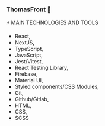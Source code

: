 ### ThomasFront 👋

⚡ MAIN TECHNOLOGIES AND TOOLS
- React,
- NextJS,
- TypeScript,
- JavaScript,
- Jest/Vitest,
- React Testing Library,
- Firebase,
- Material UI,
- Styled components/CSS Modules,
- Git,
- Github/Gitlab,
- HTML,
- CSS,
- SCSS
